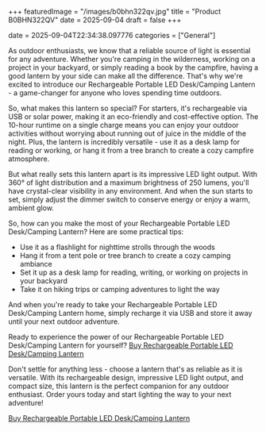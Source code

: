 +++
featuredImage = "/images/b0bhn322qv.jpg"
title = "Product B0BHN322QV"
date = 2025-09-04
draft = false
+++

date = 2025-09-04T22:34:38.097776
categories = ["General"]

As outdoor enthusiasts, we know that a reliable source of light is essential for any adventure. Whether you're camping in the wilderness, working on a project in your backyard, or simply reading a book by the campfire, having a good lantern by your side can make all the difference. That's why we're excited to introduce our Rechargeable Portable LED Desk/Camping Lantern - a game-changer for anyone who loves spending time outdoors.

So, what makes this lantern so special? For starters, it's rechargeable via USB or solar power, making it an eco-friendly and cost-effective option. The 10-hour runtime on a single charge means you can enjoy your outdoor activities without worrying about running out of juice in the middle of the night. Plus, the lantern is incredibly versatile - use it as a desk lamp for reading or working, or hang it from a tree branch to create a cozy campfire atmosphere.

But what really sets this lantern apart is its impressive LED light output. With 360° of light distribution and a maximum brightness of 250 lumens, you'll have crystal-clear visibility in any environment. And when the sun starts to set, simply adjust the dimmer switch to conserve energy or enjoy a warm, ambient glow.

So, how can you make the most of your Rechargeable Portable LED Desk/Camping Lantern? Here are some practical tips:

* Use it as a flashlight for nighttime strolls through the woods
* Hang it from a tent pole or tree branch to create a cozy camping ambiance
* Set it up as a desk lamp for reading, writing, or working on projects in your backyard
* Take it on hiking trips or camping adventures to light the way

And when you're ready to take your Rechargeable Portable LED Desk/Camping Lantern home, simply recharge it via USB and store it away until your next outdoor adventure.

Ready to experience the power of our Rechargeable Portable LED Desk/Camping Lantern for yourself? [Buy Rechargeable Portable LED Desk/Camping Lantern](https://www.amazon.com/dp/B0BHN322QV)

Don't settle for anything less - choose a lantern that's as reliable as it is versatile. With its rechargeable design, impressive LED light output, and compact size, this lantern is the perfect companion for any outdoor enthusiast. Order yours today and start lighting the way to your next adventure!

[Buy Rechargeable Portable LED Desk/Camping Lantern](https://www.amazon.com/dp/B0BHN322QV)
